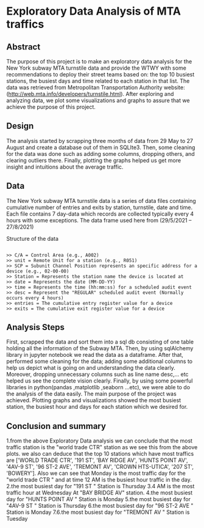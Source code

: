 # Exploratory Data Analysis of MTA traffics

## Abstract 

The purpose of this project is to make an exploratory data analysis for the New York subway MTA turnstile data and provide the WTWY with some recommendations to deploy their street teams based on: the top 10 busiest stations, the busiest days and time related to each station in that list. The data was retrieved from Metropolitan Transportation Authority website: (http://web.mta.info/developers/turnstile.html). After exploring and analyzing data, we plot some visualizations and graphs to assure that we achieve the purpose of this project. 

## Design 
 The analysis started by scrapping three months of data from 29 May to 27 August and create a database out of them in SQLIte3. Then, some cleaning for the data was done such as adding some columns, dropping others, and clearing outliers there. Finally, plotting the graphs helped us get more insight and intuitions about the average traffic.

## Data

The New York subway MTA turnstile data is a series of data files containing cumulative number of entries and exits by station, turnstile, date and time. Each file contains 7 day-data which records are collected typically every 4 hours with some exceptions. The data frame used here from (29/5/2021 – 27/8/2021)

Structure of the data 
```

>> C/A = Control Area (e.g., A002) 
>> unit = Remote Unit for a station (e.g., R051)
>> SCP = Subunit Channel Position represents an specific address for a device (e.g., 02-00-00)
>> Station = Represents the station name the device is located at
>> date = Represents the date (MM-DD-YY)
>> time = Represents the time (hh:mm:ss) for a scheduled audit event
>> desc = Represent the "REGULAR" scheduled audit event (Normally occurs every 4 hours)
>> entries = The cumulative entry register value for a device
>> exits = The cumulative exit register value for a device
```

## Analysis Steps 

First, scrapped the data and sort them into a sql db consisting of  one table holding all the information of the Subway MTA. Then, by using sqlAlchemy library in jupyter notebook we read the data as a dataframe. After that, performed some cleaning for the data; adding some additional columns to help us depict what is going on and understanding the data clearly. Moreover, dropping unnecessary columns such as line name desc,… etc helped us see the complete vision clearly. Finally, by using some powerful libraries in python(pandas ,matplotlib ,seaborn …etc), we were able to do the analysis of the data easily. The main purpose of the project was achieved. Plotting graphs and visualizations showed the most busiest station, the busiest hour and days for each station which we desired for. 


## Conclusion and summary 

1.from the above Exploratory Data analysis we can conclude that the most traffic station is the "world trade CTR" station as we see this from the above plots. we also can deduce that the top 10 stations which have most traffics are ['WORLD TRADE CTR', '191 ST', 'BAY RIDGE AV', 'HUNTS POINT AV', '4AV-9 ST', '96 ST-2 AVE', 'TREMONT AV', 'CROWN HTS-UTICA', '207 ST', 'BOWERY']. Also we can see that Monday is the most traffic day for the "world trade CTR " and at time 12 AM is the busiest hour traffic in the day.
2.the most busiest day for "191 ST " Station is Thursday
3.4 AM is the most traffic hour at Wednesday At "BAY BRIDGE AV" station.
4.the most busiest day for "HUNTS POINT AV " Station is Monday
5.the most busiest day for "4AV-9 ST " Station is Thursday
6.the most busiest day for "96 ST-2 AVE " Station is Monday
7.6.the most busiest day for "TREMONT AV " Station is Tuesday

